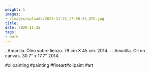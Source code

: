 ```yaml
---
weight: 1
images:
- /images/uploads/2020-11-25_17-08-25_UTC.jpg
title: .
date: 2020-11-25
tags:
- work
---
```


.
Amarilla.
Óleo sobre lienzo.
78 cm X 45 cm.
2014.
.
.
Amarilla.
Oil on canvas.
30.7" x 17.7"
2014.

#oilpainting #painting #fineart#oilpaint #art
